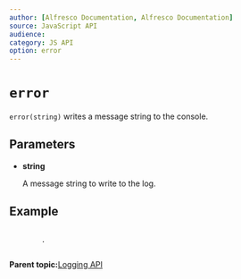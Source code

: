 ```yaml
---
author: [Alfresco Documentation, Alfresco Documentation]
source: JavaScript API
audience: 
category: JS API
option: error
---
```


# `error`

`error(string)` writes a message string to the console.

## Parameters

-   **string**

    A message string to write to the log.


## Example

```

        .
      
```

**Parent topic:**[Logging API](../references/API-JS-Logging.md)

